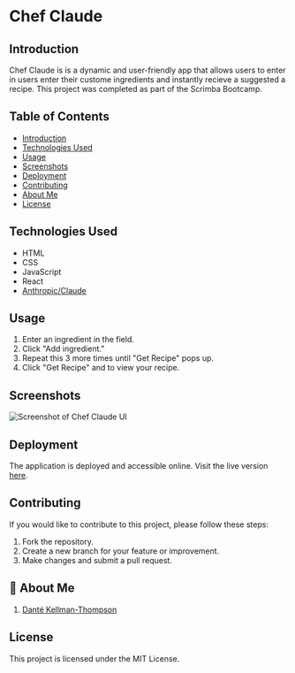 # Chef Claude

## Introduction

Chef Claude is is a dynamic and user-friendly app that allows users to enter in users enter their custome ingredients and instantly recieve a suggested a recipe. This project was completed as part of the Scrimba Bootcamp.

## Table of Contents

- [Introduction](#introduction)
- [Technologies Used](#technology)
- [Usage](#usage)
- [Screenshots](#screenshots)
- [Deployment](#deployment)
- [Contributing](#contributing)
- [About Me](#aboutme)
- [License](#license)

## Technologies Used

- HTML
- CSS
- JavaScript
- React
- [Anthropic/Claude](https://docs.claude.com/en/home)

## Usage

1. Enter an ingredient in the field.
2. Click "Add ingredient."
3. Repeat this 3 more times until "Get Recipe" pops up.
4. Click "Get Recipe" and to view your recipe.

## Screenshots

![Screenshot of Chef Claude UI](assets/images/chef-claude.png)

## Deployment

The application is deployed and accessible online. Visit the live version [here](https://dkt-chef-claude.netlify.app/).

## Contributing

If you would like to contribute to this project, please follow these steps:

1. Fork the repository.
2. Create a new branch for your feature or improvement.
3. Make changes and submit a pull request.

## 🚀 About Me

1. [Danté Kellman-Thompson](https://github.com/DKT15)

## License

This project is licensed under the MIT License.
